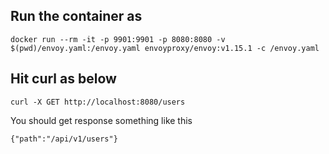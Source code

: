 ## Run the container as

`docker run --rm -it -p 9901:9901 -p 8080:8080 -v $(pwd)/envoy.yaml:/envoy.yaml envoyproxy/envoy:v1.15.1 -c /envoy.yaml`

## Hit curl as below

`curl -X GET http://localhost:8080/users`

You should get response something like this

```
{"path":"/api/v1/users"}
```
